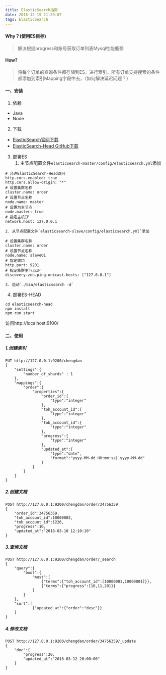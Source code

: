 ```yaml
---
title: ElasticSearch指南
date: 2018-12-19 21:39:07
tags: ElasticSearch
---
```

#### Why？(使用ES目标)
>解决根据progress和账号获取订单列表Mysql性能瓶颈

#### How?
>将每个订单的查询条件都存储到ES，进行索引，所有订单支持搜索的条件都添加到索引Mapping字段中去，（如何解决延迟问题？）

#### 一、安装
1. 依赖
  - Java
  - Node

2. 下载
  - [ElasticSearch官网下载](https://www.elastic.co/downloads/elasticsearch)
  - [ElasticSearch-Head GitHub下载](https://github.com/mobz/elasticsearch-head)

3. 部署ES
    1. 主节点配置文件`elasticsearch-master/config/elasticsearch.yml`添加
```
# 允许ElasticSearch-Head访问
http.cors.enabled: true
http.cors.allow-origin: "*"
# 设置集群名称
cluster.name: order
# 设置节点名称
node.name: master
# 设置为主节点
node.master: true
# 指定主机IP
network.host: 127.0.0.1
```

    2. 从节点配置文件`elasticsearch-slave/config/elasticsearch.yml`添加
```
# 设置集群名称
cluster.name: order
# 设置节点名称
node.name: slave01
# 指定端口
http.port: 9201
# 指定集群主节点IP
discovery.zen.ping.unicast.hosts: ["127.0.0.1"]
```

    3. 启动`./bin/elasticsearch -d`

4. 部署ES-HEAD
```
cd elasticsearch-head
npm install
npm run start
```
访问http://localhost:9100/


#### 二、使用

##### 1.创建索引
```
PUT http://127.0.0.1:9200/chengdan
{
    "settings":{
        "number_of_shards" : 1
    },
    "mappings":{
        "order":{
            "properties":{
                "order_id":{
                    "type":"integer"
                },
                "toh_account_id":{
                    "type":"integer"
                },
                "tob_account_id":{
                    "type":"integer"
                },
                "progress":{
                    "type":"integer"
                },
                "updated_at":{
                    "type":"date",
                    "format":"yyyy-MM-dd HH:mm:ss||yyyy-MM-dd"
                }
            }
        }
    }
}
```
##### 2.创建文档
```
POST http://127.0.0.1:9200/chengdan/order/34756359
{
    "order_id":34756359,
    "toh_account_id":10000002,
    "tob_account_id":1226,
    "progress":10,
    "updated_at":"2018-03-10 12:10:10"
}
```
##### 3.查询文档
```
POST http://127.0.0.1:9200/chengdan/order/_search
{
    "query":{
        "bool":{
            "must":[
                {"terms":{"toh_account_id":[10000001,10000001]}},
                {"terms":{"progress":[10,11,20]}}
            ]
        }
    },
    "sort":[
            {"updated_at":{"order":"desc"}}
    ]
}
```
##### 4.修改文档
```
POST http://127.0.0.1:9200/chengdan/order/34756359/_update
{
    "doc":{
        "progress":20,
        "updated_at":"2018-03-12 20:00:00"
    }
}
```